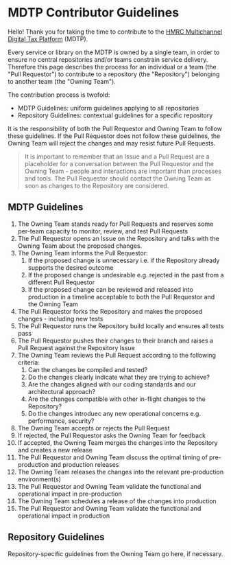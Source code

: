 # MDTP Contributor Guidelines

Hello! Thank you for taking the time to contribute to the [HMRC Multichannel Digital Tax Platform](https://hmrc.github.io) (MDTP).

Every service or library on the MDTP is owned by a single team, in order to ensure no central repositories and/or teams constrain service delivery. Therefore this page describes the process for an individual or a team (the "Pull Requestor") to contribute to a repository (the "Repository") belonging to another team (the "Owning Team"). 

The contribution process is twofold: 
- MDTP Guidelines: uniform guidelines applying to all repositories
- Repository Guidelines: contextual guidelines for a specific repository

It is the responsibility of both the Pull Requestor and Owning Team to follow these guidelines. If the Pull Requestor does not follow these guidelines, the Owning Team will reject the changes and may resist future Pull Requests. 

> It is important to remember that an Issue and a Pull Request are a placeholder for a conversation between the Pull Requestor and the Owning Team - people and interactions are important than processes and tools. The Pull Requestor should contact the Owning Team as soon as changes to the Repository are considered.

## MDTP Guidelines 

1. The Owning Team stands ready for Pull Requests and reserves some per-team capacity to monitor, review, and test Pull Requests
2. The Pull Requestor opens an Issue on the Repository and talks with the Owning Team about the proposed changes. 
3. The Owning Team informs the Pull Requestor:
    1. If the proposed change is unnecessary i.e. if the Repository already supports the desired outcome
    2. If the proposed change is undesirable e.g. rejected in the past from a different Pull Requestor
    3. If the proposed change can be reviewed and released into production in a timeline acceptable to both the Pull Requestor and the Owning Team
4. The Pull Requestor forks the Repository and makes the proposed changes - including new tests
5. The Pull Requestor runs the Repository build locally and ensures all tests pass
6. The Pull Requestor pushes their changes to their branch and raises a Pull Request against the Repository Issue
7. The Owning Team reviews the Pull Request according to the following criteria:
    1. Can the changes be compiled and tested?
    2. Do the changes clearly indicate what they are trying to achieve?
    2. Are the changes aligned with our coding standards and our architectural approach?
    3. Are the changes compatible with other in-flight changes to the Repository?
    4. Do the changes introduec any new operational concerns e.g. performance, security?
8. The Owning Team accepts or rejects the Pull Request
9. If rejected, the Pull Requestor asks the Owning Team for feedback
10. If accepted, the Owning Team merges the changes into the Repository and creates a new release
11. The Pull Requestor and Owning Team discuss the optimal timing of pre-production and production releases
12. The Owning Team releases the changes into the relevant pre-production environment(s)
13. The Pull Requestor and Owning Team validate the functional and operational impact in pre-production
14. The Owning Team schedules a release of the changes into production
15. The Pull Requestor and Owning Team validate the functional and operational impact in production

## Repository Guidelines

Repository-specific guidelines from the Owning Team go here, if necessary. 
